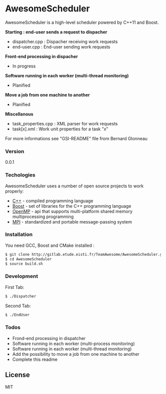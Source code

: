 # AwesomeScheduler

AwesomeScheduler is a high-level scheduler powered by C++11 and Boost.  
  
**Starting : end-user sends a request to dispacher**  
 - dispatcher.cpp : Dispacher receiving work requests  
 - end-user.cpp : End-user sending work requests  

**Front-end processing in dispacher**  
 - In progress  

**Software running in each worker (multi-thread monitoring)**  
 - Planified  

**Move a job from one machine to another**  
 - Planified  

**Miscellanous**  
 - task_properties.cpp : XML parser for work requests  
 - task[x].xml : Work unit properties for a task "x"  
  
For more informations see "GSI-README" file from Bernard Glonneau

### Version
0.0.1

### Techologies
AwesomeScheduler uses a number of open source projects to work properly:  
* [C++] - compiled programming language  
* [Boost] - set of libraries for the C++ programming language  
* [OpenMP] - api that supports multi-platform shared memory multiprocessing programming  
* [MPI] - standardized and portable message-passing system  

### Installation  
You need GCC, Boost and CMake installed :  

```sh
$ git clone http://gitlab.etude.eisti.fr/TeamAwesome/AwesomeScheduler.git
$ cd AwesomeScheduler
$ source build.sh
```

### Development
First Tab:  
```sh
$ ./Dispatcher
```

Second Tab:  
```sh
$ ./EndUser
```

### Todos
 - Frond-end processing in dispatcher
 - Software running in each worker (multi-process monitoring)
 - Software running in each worker (multi-thread monitoring)
 - Add the possibility to move a job from one machine to another
 - Complete this readme

License
----
MIT

[//]: # (These are reference links used in the body of this note and get stripped out when the markdown processor does its job. There is no need to format nicely because it shouldn't be seen.)

   [C++]: <http://www.cplusplus.com/>
   [Boost]: <http://daringfireball.net>
   [OpenMP]: <http://twitter.com/thomasfuchs>
   [MPI]: <http://daringfireball.net/projects/markdown/>

